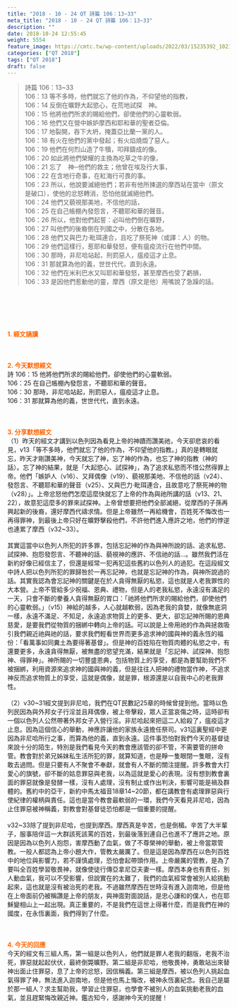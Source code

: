 ```yaml
---
title: "2018 - 10 - 24 QT 詩篇 106：13~33"
meta_title: "2018 - 10 - 24 QT 詩篇 106：13~33"
description: ""
date: 2018-10-24 12:55:45
weight: 5554
feature_image: https://cmtc.tw/wp-content/uploads/2022/03/15235392_10211799862337740_180693556567566654_o-1.webp
categories: ["QT 2018"]
tags: ["QT 2018"]
draft: false
---
```


<blockquote>詩篇 106：13~33<br />
106：13 等不多時，他們就忘了他的作為，不仰望他的指教，<br />
106：14 反倒在曠野大起慾心，在荒地試探　神。<br />
106：15 他將他們所求的賜給他們，卻使他們的心靈軟弱。<br />
106：16 他們又在營中嫉妒摩西和耶和華的聖者亞倫。<br />
106：17 地裂開，吞下大坍，掩蓋亞比蘭一黨的人。<br />
106：18 有火在他們的黨中發起；有火焰燒燬了惡人。<br />
106：19 他們在何烈山造了牛犢，叩拜鑄成的像。<br />
106：20 如此將他們榮耀的主換為吃草之牛的像，<br />
106：21 忘了　神─他們的救主；他曾在埃及行大事，<br />
106：22 在含地行奇事，在紅海行可畏的事。<br />
106：23 所以，他說要滅絕他們；若非有他所揀選的摩西站在當中（原文是破口），使他的忿怒轉消，恐怕他就滅絕他們。<br />
106：24 他們又藐視那美地，不信他的話，<br />
106：25 在自己帳棚內發怨言，不聽耶和華的聲音。<br />
106：26 所以，他對他們起誓：必叫他們倒在曠野，<br />
106：27 叫他們的後裔倒在列國之中，分散在各地。<br />
106：28 他們又與巴力‧毗珥連合，且吃了祭死神（或譯：人）的物。<br />
106：29 他們這樣行，惹耶和華發怒，便有瘟疫流行在他們中間。<br />
106：30 那時，非尼哈站起，刑罰惡人，瘟疫這才止息。<br />
106：31 那就算為他的義，世世代代，直到永遠。<br />
106：32 他們在米利巴水又叫耶和華發怒，甚至摩西也受了虧損，<br />
106：33 是因他們惹動他的靈，摩西（原文是他）用嘴說了急躁的話。</blockquote><br />
&nbsp;<br />
<br />
&nbsp;<br />
<br />
<span style="color: #ff6600;"><strong>1. </strong><strong>經文誦讀</strong></span><br />
<br />
<span style="color: #ff6600;"><strong> </strong></span><br />
<br />
<span style="color: #ff6600;"><strong>2. 今天默想</strong><strong>經文<br />
</strong></span>詩 106：15 他將他們所求的賜給他們，卻使他們的心靈軟弱。<br />
106：25 在自己帳棚內發怨言，不聽耶和華的聲音。<br />
106：30 那時，非尼哈站起，刑罰惡人，瘟疫這才止息。<br />
106：31 那就算為他的義，世世代代，直到永遠。<br />
<br />
&nbsp;<br />
<br />
<span style="color: #ff6600;"><strong>3. 分享默想經文<br />
</strong></span>（1）昨天的經文才講到以色列因為看見上帝的神蹟而讚美祂，今天卻悲哀的看見，v13「等不多時，他們就忘了他的作為，不仰望他的指教。」真的是轉眼就忘，昨天才剛讚美神，今天就忘了神，忘了神的作為，也忘了神的指教（神的話）。忘了神的結果，就是「大起慾心、試探神」，為了追求私慾而不惜公然得罪上帝。他們「嫉妒人（v16）、又拜偶像（v19）、藐視那美地、不信他的話（v24）、發怨言、不聽耶和華的聲音（v25）、又與巴力‧毗珥連合，且故意吃了祭死神的物（v28）」。上帝忿怒他們怎麼這麼快就忘了上帝的作為與祂所講的話（v13、21、22），故意犯這麼多的罪來試探神。上帝曾想要把他們全部滅絕，從摩西的子孫再興起新的後裔，還好摩西代禱求情。但是上帝雖然一再給機會，百姓死不悔改也一再得罪神，到最後上帝只好在曠野擊殺他們，不許他們進入應許之地，他們的悖逆也連累了摩西（v32~33）。<br />
<br />
其實這當中以色列人所犯的許多罪，包括忘記神的作為與神所說的話、追求私慾、試探神、抱怨發怨言、不聽神的話、藐視神的應許、不信祂的話…。雖然我們活在新約好像已經信主了，但還是經常一犯再犯這些舊約以色列人的過犯。在這段經文中詩人把以色列所犯的罪歸咎於一再忘記神，也就是忘記神的作為，與神所說過的話。其實我認為會忘記神的關鍵是在於人貪得無厭的私慾，這也就是人老我罪性的大本營。上帝不管給多少祝福、恩典、禮物，但是人的老我私慾，永遠沒有滿足的一天，只會不斷的豢養人貪得無厭的胃口：「祂將他們所求的賜給他們，卻使他們的心靈軟弱。」（v15）神給的越多，人心就越軟弱，因為老我的貪婪，就像無底洞一樣，永遠不滿足、不知足，永遠追求物質上的更多、更大，卻忘記神所賜的恩典慈愛，是要我們從物質的捆綁中轉向上帝的話。可以說是上帝用祂的作為與拯救吸引我們親近祂與祂的話，要求我們輕看世界而更多追求神的國與神的義永恆的福份：「看萬事如同糞土為要得著基督」。但是神的百姓陷在物質肉體的私慾之中，有還要更多，永遠貪得無厭，被無盡的慾望充滿，結果就是「忘記神、試探神、抱怨神、得罪神」。神所賜的一切豐盛恩典，包括物質上的享受，都是為要幫助我們不被捆綁，利用資源來追求神的國與神的義，但是往往人把神的禮物當作神，不追求神反而追求物質上的享受，這就是偶像，就是罪，根源還是以自我中心的老我罪性。<br />
<br />
（2）v30~31經文提到非尼哈，我們在QT民數記25章的時候曾提到他。當時以色列民因為與外邦女子行淫並且拜偶像，被上帝擊殺，眾人正當哀傷之時，這時卻有一個以色列人公然帶著外邦女子入營行淫。非尼哈起來把這二人給殺了，瘟疫這才止息。因為這個信心的舉動，神應許讓他的家族永遠擔任祭司。v31這裏聖經中更因為非尼哈所行之事，而算為他的義，直到永遠。這件事恐怕對我們今天的基督徒來說十分的陌生，特別是我們看見今天的教會應該管的卻不管，不需要管的拼命管。教會對於弟兄姊妹私生活所犯的罪，就算知道，也是睜一隻眼閉一隻眼，沒有敢去過問。但是只要有人不聚會不奉獻，就會有人不斷的關注提醒。許多教會大打愛心的旗號，卻不斷的姑息罪惡與老我，以為這就是愛心的表現。沒有想到教會裏面的罪惡就像是發酵一樣，沒有人處理，沒有制止或作出判決，影響可能是禍及群體的。舊約中的亞干，新約中馬太福音18章14~20節，都在講教會有處理罪惡與行使紀律的權柄與責任。這也是當今教會最軟弱的一環，我們今天看見非尼哈，因為止住罪惡被神稱義，對教會對基督徒恐怕都是一個重要的提醒。<br />
<br />
v32~33除了提到非尼哈，也提到摩西。摩西真是辛苦，也是倒楣。辛苦了大半輩子，服事陪伴這一大群該死該罵的百姓，到最後落到連自己也進不了應許之地。原因是因為以色列人抱怨，害摩西動了血氣，做了不尊榮神的舉動，被上帝當眾管教。一般人都認為上帝小題大作，管教太嚴厲了。但是這是因為摩西在以色列百姓中的地位與影響力，若不謹慎處理，恐怕會起帶頭作用。上帝嚴厲的管教，是為了要叫全百姓學習敬畏神，就像使徒行傳亞拿尼亞夫妻一樣。摩西本身也有責任，別人動血氣，我可以不受影響，但說實在的太難了，我們的血氣經常會被別人給挑動起來，這也就是沒有被治死的老我。不過雖然摩西在世時沒有進入迦南地，但是他在上帝面前仍被稱讚是上帝的朋友，與神面對面說話，是忠心謙和的僕人，也在耶穌變相山上一起出現。真正重要的，不是我們在這世上得著什麼，而是我們在神的國度，在永恆裏面，我們得到了什麼。<br />
<br />
&nbsp;<br />
<br />
<span style="color: #ff6600;"><strong>4. 今天的回應<br />
</strong></span>今天的經文有三組人馬，第一組是以色列人，他們就是罪人老我的翻版，老我不治死，罪惡就起起伏伏，最終倒斃曠野。第二組是非尼哈，他敬畏神，勇敢站出來替神出面止住罪惡，息了上帝的忿怒，因信稱義。第三組是摩西，被以色列人挑起血氣得罪了神，無法進入迦南地，但是他也馬上悔改，被神永恆裏紀念。我自己是屬於那一組人？求主幫助我，學習止住罪惡，也學會不被別人的血氣挑動老我的血氣，並且趕緊悔改親近神。鑑古知今，感謝神今天的提醒！<br />
<br />
&nbsp;
        